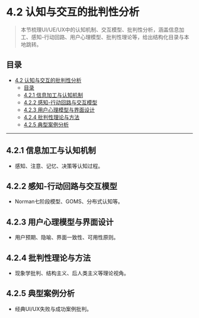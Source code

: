 # 4.2 认知与交互的批判性分析

> 本节梳理UI/UE/UX中的认知机制、交互模型、批判性分析，涵盖信息加工、感知-行动回路、用户心理模型、批判性理论等，给出结构化目录与本地跳转。

## 目录

- [4.2 认知与交互的批判性分析](#42-认知与交互的批判性分析)
  - [目录](#目录)
  - [4.2.1 信息加工与认知机制](#421-信息加工与认知机制)
  - [4.2.2 感知-行动回路与交互模型](#422-感知-行动回路与交互模型)
  - [4.2.3 用户心理模型与界面设计](#423-用户心理模型与界面设计)
  - [4.2.4 批判性理论与方法](#424-批判性理论与方法)
  - [4.2.5 典型案例分析](#425-典型案例分析)

---

## 4.2.1 信息加工与认知机制

- 感知、注意、记忆、决策等认知过程。

## 4.2.2 感知-行动回路与交互模型

- Norman七阶段模型、GOMS、分布式认知等。

## 4.2.3 用户心理模型与界面设计

- 用户预期、隐喻、界面一致性、可用性原则。

## 4.2.4 批判性理论与方法

- 现象学批判、结构主义、后人类主义等理论视角。

## 4.2.5 典型案例分析

- 经典UI/UX失败与成功案例批判。
